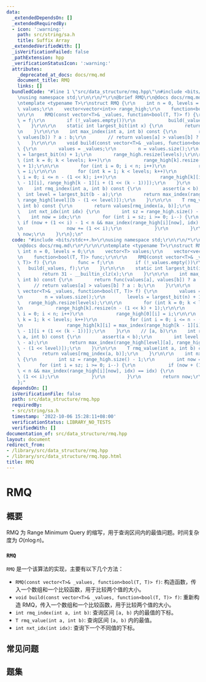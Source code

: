 ```yaml
---
data:
  _extendedDependsOn: []
  _extendedRequiredBy:
  - icon: ':warning:'
    path: src/string/sa.h
    title: Suffix Array
  _extendedVerifiedWith: []
  _isVerificationFailed: false
  _pathExtension: hpp
  _verificationStatusIcon: ':warning:'
  attributes:
    _deprecated_at_docs: docs/rmq.md
    document_title: RMQ
    links: []
  bundledCode: "#line 1 \"src/data_structure/rmq.hpp\"\n#include <bits/stdc++.h>\r\
    \nusing namespace std;\r\n\r\n/*\r\n@brief RMQ\r\n@docs docs/rmq.md\r\n*/\r\n\r\
    \ntemplate <typename T>\r\nstruct RMQ {\r\n    int n = 0, levels = 0;\r\n    vector<T>\
    \ values;\r\n    vector<vector<int>> range_high;\r\n    function<bool(T, T)> func;\r\
    \n\r\n    RMQ(const vector<T>& _values, function<bool(T, T)> f) {\r\n        func\
    \ = f;\r\n        if (!_values.empty())\r\n            build(_values, f);\r\n\
    \    }\r\n\r\n    static int largest_bit(int x) {\r\n        return 31 - __builtin_clz(x);\r\
    \n    }\r\n\r\n    int max_index(int a, int b) const {\r\n        return func(values[a],\
    \ values[b]) ? a : b;\r\n        // return values[a] > values[b] ? a : b;\r\n\
    \    }\r\n\r\n    void build(const vector<T>& _values, function<bool(T, T)> f)\
    \ {\r\n        values = _values;\r\n        n = values.size();\r\n        levels\
    \ = largest_bit(n) + 1;\r\n        range_high.resize(levels);\r\n\r\n        for\
    \ (int k = 0; k < levels; k++)\r\n            range_high[k].resize(n - (1 << k)\
    \ + 1);\r\n\r\n        for (int i = 0; i < n; i++)\r\n            range_high[0][i]\
    \ = i;\r\n\r\n        for (int k = 1; k < levels; k++)\r\n            for (int\
    \ i = 0; i <= n - (1 << k); i++)\r\n                range_high[k][i] = max_index(range_high[k\
    \ - 1][i], range_high[k - 1][i + (1 << (k - 1))]);\r\n    }\r\n    // [a, b)\r\
    \n    int rmq_index(int a, int b) const {\r\n        assert(a < b);\r\n      \
    \  int level = largest_bit(b - a);\r\n        return max_index(range_high[level][a],\
    \ range_high[level][b - (1 << level)]);\r\n    }\r\n\r\n    T rmq_value(int a,\
    \ int b) const {\r\n        return values[rmq_index(a, b)];\r\n    }\r\n\r\n \
    \   int nxt_idx(int idx) {\r\n        int sz = range_high.size() - 1;\r\n    \
    \    int now = idx;\r\n        for (int i = sz; i >= 0; i--) {\r\n           \
    \ if (now + (1 << i) - 1 < n && max_index(range_high[i][now], idx) == idx) {\r\
    \n                now += (1 << i);\r\n            }\r\n        }\r\n        return\
    \ now;\r\n    }\r\n};\n"
  code: "#include <bits/stdc++.h>\r\nusing namespace std;\r\n\r\n/*\r\n@brief RMQ\r\
    \n@docs docs/rmq.md\r\n*/\r\n\r\ntemplate <typename T>\r\nstruct RMQ {\r\n   \
    \ int n = 0, levels = 0;\r\n    vector<T> values;\r\n    vector<vector<int>> range_high;\r\
    \n    function<bool(T, T)> func;\r\n\r\n    RMQ(const vector<T>& _values, function<bool(T,\
    \ T)> f) {\r\n        func = f;\r\n        if (!_values.empty())\r\n         \
    \   build(_values, f);\r\n    }\r\n\r\n    static int largest_bit(int x) {\r\n\
    \        return 31 - __builtin_clz(x);\r\n    }\r\n\r\n    int max_index(int a,\
    \ int b) const {\r\n        return func(values[a], values[b]) ? a : b;\r\n   \
    \     // return values[a] > values[b] ? a : b;\r\n    }\r\n\r\n    void build(const\
    \ vector<T>& _values, function<bool(T, T)> f) {\r\n        values = _values;\r\
    \n        n = values.size();\r\n        levels = largest_bit(n) + 1;\r\n     \
    \   range_high.resize(levels);\r\n\r\n        for (int k = 0; k < levels; k++)\r\
    \n            range_high[k].resize(n - (1 << k) + 1);\r\n\r\n        for (int\
    \ i = 0; i < n; i++)\r\n            range_high[0][i] = i;\r\n\r\n        for (int\
    \ k = 1; k < levels; k++)\r\n            for (int i = 0; i <= n - (1 << k); i++)\r\
    \n                range_high[k][i] = max_index(range_high[k - 1][i], range_high[k\
    \ - 1][i + (1 << (k - 1))]);\r\n    }\r\n    // [a, b)\r\n    int rmq_index(int\
    \ a, int b) const {\r\n        assert(a < b);\r\n        int level = largest_bit(b\
    \ - a);\r\n        return max_index(range_high[level][a], range_high[level][b\
    \ - (1 << level)]);\r\n    }\r\n\r\n    T rmq_value(int a, int b) const {\r\n\
    \        return values[rmq_index(a, b)];\r\n    }\r\n\r\n    int nxt_idx(int idx)\
    \ {\r\n        int sz = range_high.size() - 1;\r\n        int now = idx;\r\n \
    \       for (int i = sz; i >= 0; i--) {\r\n            if (now + (1 << i) - 1\
    \ < n && max_index(range_high[i][now], idx) == idx) {\r\n                now +=\
    \ (1 << i);\r\n            }\r\n        }\r\n        return now;\r\n    }\r\n\
    };"
  dependsOn: []
  isVerificationFile: false
  path: src/data_structure/rmq.hpp
  requiredBy:
  - src/string/sa.h
  timestamp: '2022-10-06 15:28:11+08:00'
  verificationStatus: LIBRARY_NO_TESTS
  verifiedWith: []
documentation_of: src/data_structure/rmq.hpp
layout: document
redirect_from:
- /library/src/data_structure/rmq.hpp
- /library/src/data_structure/rmq.hpp.html
title: RMQ
---
```

# RMQ

## 概要
RMQ 为 Range Minimum Query 的缩写，用于查询区间内的最值问题。时间复杂度为 $O(n\log n)$。

### `RMQ`
`RMQ` 是一个该算法的实现，主要有以下几个方法：
- `RMQ(const vector<T>& _values, function<bool(T, T)> f)`: 构造函数，传入一个数组和一个比较函数，用于比较两个值的大小。
- `void build(const vector<T>& _values, function<bool(T, T)> f)`: 重新构造 RMQ，传入一个数组和一个比较函数，用于比较两个值的大小。
- `int rmq_index(int a, int b)`: 查询区间 `[a, b)` 内的最值的下标。
- `T rmq_value(int a, int b)`: 查询区间 `[a, b)` 内的最值。
- `int nxt_idx(int idx)`: 查询下一个不同值的下标。


## 常见问题

## 题集